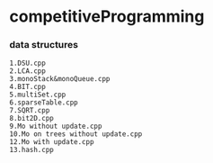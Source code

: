 # competitiveProgramming
### data structures
    1.DSU.cpp
    2.LCA.cpp
    3.monoStack&monoQueue.cpp
    4.BIT.cpp
    5.multiSet.cpp
    6.sparseTable.cpp
    7.SQRT.cpp
    8.bit2D.cpp
    9.Mo without update.cpp
    10.Mo on trees without update.cpp
    12.Mo with update.cpp
    13.hash.cpp
